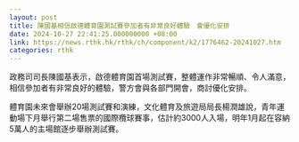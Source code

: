 ```yaml
---
layout: post
title: 陳國基相信啟德體育園測試賽參加者有非常良好體驗　會優化安排
date: 2024-10-27 22:41:25.000000000 +08:00
link: https://news.rthk.hk/rthk/ch/component/k2/1776462-20241027.htm
categories: rthk
---
```


政務司司長陳國基表示，啟德體育園首場測試賽，整體運作非常暢順、令人滿意，相信參加者有非常良好的體驗，警方會與各部門開會，商討優化安排。

體育園未來會舉辦20場測試賽和演練，文化體育及旅遊局局長楊潤雄說，青年運動場下月舉行第二場售票的國際欖球賽事，估計約3000人入場，明年1月起在容納5萬人的主場館逐步舉辦測試賽。
